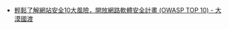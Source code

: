 

* [輕鬆了解網站安全10大風險，開放網路軟體安全計畫 (OWASP TOP 10) - 大漠國渡](https://desertcountrylife.blogspot.com/2023/03/10-owasp-top-10.html)
